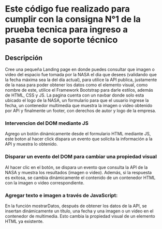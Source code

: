 # Este código fue realizado para cumplir con la consigna N°1 de la prueba tecnica para ingreso a pasante de soporte técnico

## Descripción
Cree una pequeña Landing page en donde puedes consultar que imagen o video del espacio fue tomada por la NASA el dia que desees (validando que la fecha máxima sea la del día actual), para utilice la API publica, justamente de la nasa para poder obtener los datos como el elemento visual, como nombre de este, utilice el Framework Bootstrap para darle estilos, además de HTML, CSS y JS.
La pagina cuenta con un navbar donde solo esta ubicado el logo de la NASA, un formulario para que el usuario ingrese la fecha, un contenedor multimedia que muestra la imagen o video obtenido por APi y finalmente un footer, con derechos de autor y logo de la empresa.

### Intervencion del DOM mediante JS
Agrego un botón dinámicamente desde el formulario HTML mediante JS, este boton al hacer click dispara un evento que solicita la información a la API y muestra lo obtenido.
### Disparar un evento del DOM para cambiar una propiedad visual
Al hacer clic en el botón, se dispara un evento que consulta la API de la NASA y muestra los resultados (imagen o video). Además, si la respuesta es exitosa, se cambia dinámicamente el contenido de un contenedor HTML con la imagen o video correspondiente.
### Agregar texto e imagen a través de JavaScript:
En la función mostrarDatos, después de obtener los datos de la API, se insertan dinámicamente un título, una fecha y una imagen o un video en el contenedor de multimedia. Esto cambia la propiedad visual de un elemento HTML ya existente.
